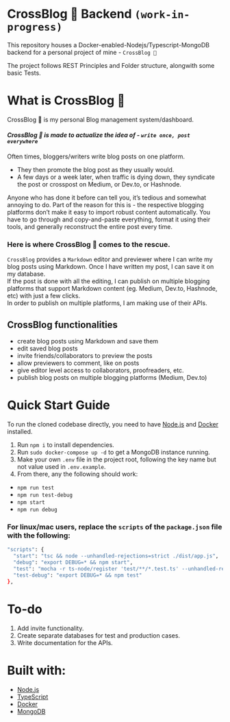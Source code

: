 # CrossBlog 🔀 Backend `(work-in-progress)`  
  
This repository houses a Docker-enabled-Nodejs/Typescript-MongoDB backend for a personal project of mine - `CrossBlog 🔀`   

The project follows REST Principles and Folder structure, alongwith some basic Tests.  

# What is CrossBlog 🔀   
CrossBlog 🔀 is my personal Blog management system/dashboard.   
#### *CrossBlog 🔀 is made to actualize the idea of - `write once, post everywhere`*   

Often times, bloggers/writers write blog posts on one platform. 
- They then promote the blog post as they usually would.      
- A few days or a week later, when traffic is dying down, they syndicate the post or crosspost on Medium, or Dev.to, or Hashnode.      

Anyone who has done it before can tell you, it’s tedious and somewhat annoying to do. Part of the reason for this is - the respective blogging platforms don’t make it easy to import robust content automatically. You have to go through and copy-and-paste everything, format it using their tools, and generally reconstruct the entire post every time.     

### Here is where CrossBlog 🔀 comes to the rescue.    
`CrossBlog` provides a `Markdown` editor and previewer where I can write my blog posts using Markdown. Once I have written my post, I can save it on my database.   
If the post is done with all the editing, I can publish on multiple blogging platforms that support Markdown content (eg. Medium, Dev.to, Hashnode, etc) with just a few clicks.   
In order to publish on multiple platforms, I am making use of their APIs.

## CrossBlog functionalities
- create blog posts using Markdown and save them
- edit saved blog posts
- invite friends/collaborators to preview the posts
- allow previewers to comment, like on posts
- give editor level access to collaborators, proofreaders, etc.
- publish blog posts on multiple blogging platforms (Medium, Dev.to)   


# Quick Start Guide

To run the cloned codebase directly, you need to have [Node.js](https://nodejs.dev/download/) and [Docker](https://www.docker.com/get-started) installed.
  1. Run `npm i` to install dependencies.
  2. Run `sudo docker-compose up -d` to get a MongoDB instance running.
  3. Make your own `.env` file in the project root, following the key name but not value used in `.env.example`.
  4. From there, any the following should work:
  
  - `npm run test`
  - `npm run test-debug`
  - `npm start`
  - `npm run debug`
  
### For linux/mac users, replace the `scripts` of the `package.json` file with the following:  
  ```sh
  "scripts": {
    "start": "tsc && node --unhandled-rejections=strict ./dist/app.js",
    "debug": "export DEBUG=* && npm start",
    "test": "mocha -r ts-node/register 'test/**/*.test.ts' --unhandled-rejections=strict",
    "test-debug": "export DEBUG=* && npm test"
  },
  ```
  
# To-do
  1. Add invite functionality. 
  2. Create separate databases for test and production cases.
  3. Write documentation for the APIs.
  
# Built with:
 - [Node.js](https://nodejs.dev/download/)
 - [TypeScript](https://www.typescriptlang.org/)
 - [Docker](https://www.docker.com/get-started)
 - [MongoDB](https://www.mongodb.com/)

  
  
  


